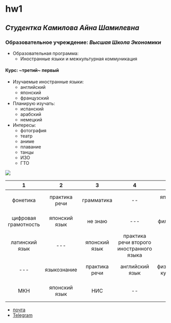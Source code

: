 # hw1
## *Cтудентка* _Камилова Айна Шамилевна_
### Образовательное учреждение: _Высшая Школа Экономики_
+ Образовательная программа:
   - Иностранные языки и межкультурная коммуникация
#### Курс: ~третий~ первый
- Изучаемые иностранные языки:
   + английский
   + японский
   + французский
- Планирую изучать:
   + испанский
   + арабский
   + немецкий
- Интересы:
   + фотография
   + театр
   + аниме
   + плавание
   + танцы
   + ИЗО
   + ГТО
   
![](http://yumenohikari.ru/img/category/japan_art.jpg)

1|2|3|4|5|6|7
|:---:|:---:|:---:|:---:|:---:|:---:|:---:|
фонетика|практика речи|грамматика|--|японский язык|---|---|
цифровая грамотность|японский язык|не знаю|---|философия|английский язык|---|
латинский язык|---|японский язык|практика речи второго иностранного языка|---|цифровая грамотность|---|
---|языкознание|практика речи|английский язык|физическая культура|дискретная математика|---|
МКН|японский язык|НИС|--|ВКБ|латинский язык|---|

* [почта](mailto:aynakamilova@gmail.com)
* [Telegram](https://t.me/freezing_summer)


